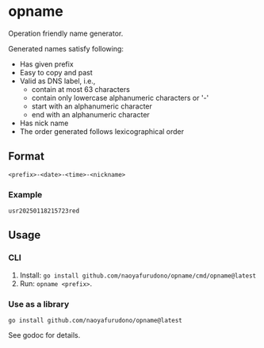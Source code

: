 # opname

Operation friendly name generator.

Generated names satisfy following:

- Has given prefix
- Easy to copy and past
- Valid as DNS label, i.e.,
  - contain at most 63 characters
  - contain only lowercase alphanumeric characters or '-'
  - start with an alphanumeric character
  - end with an alphanumeric character
- Has nick name
- The order generated follows lexicographical order

## Format

```
<prefix>-<date>-<time>-<nickname>
```

### Example

```
usr20250118215723red
```

## Usage

### CLI

1. Install: `go install github.com/naoyafurudono/opname/cmd/opname@latest`
2. Run: `opname <prefix>`.

### Use as a library

`go install github.com/naoyafurudono/opname@latest`

See godoc for details.
